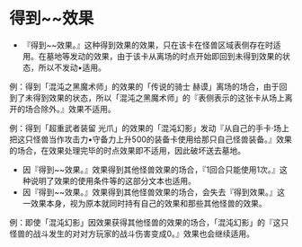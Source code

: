 # 得到~~效果

* 『得到~~效果。』这种得到效果的效果，只在该卡在怪兽区域表侧存在时适用。在墓地等发动的效果，由于该卡从离场的时点开始即回到未得到效果的状态，所以不发动•适用。

例：得到「混沌之黑魔术师」的效果的「传说的骑士 赫谟」离场的场合，由于回到了未得到效果的状态，所以「混沌之黑魔术师」的『表侧表示的这张卡从场上离开的场合除外。』效果不适用。

例：得到「超重武者装留 光爪」的效果的「混沌幻影」发动『从自己的手卡·场上把这只怪兽当作攻击力•守备力上升500的装备卡使用给那只自己怪兽装备。』效果的场合，在效果处理完毕的时点效果即不适用，因此破坏送去墓地。

* 因『得到~~效果。』效果得到其他怪兽效果的场合，『1回合只能使用1次。』这种说明了效果的使用条件等的这部分文本也适用。
* 因『得到~~效果。』效果得到其他怪兽效果的场合，会失去『得到效果。』这一效果本身，视为原本就同时持有自己的效果和那些其他怪兽的效果。

例：即使「混沌幻影」因效果获得其他怪兽的效果的场合，「混沌幻影」的『这只怪兽的战斗发生的对对方玩家的战斗伤害变成0。』效果也会继续适用。

